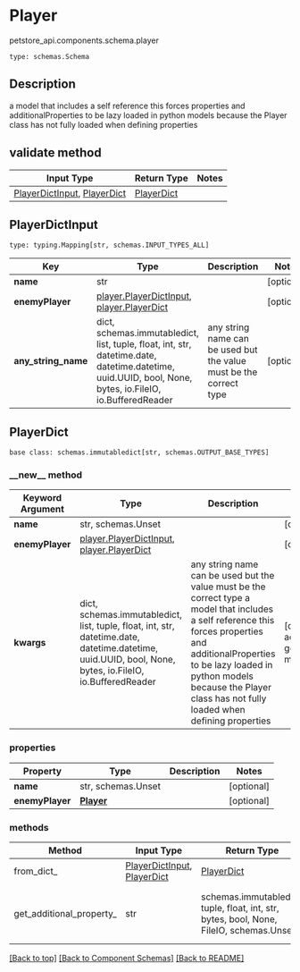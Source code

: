# Player
petstore_api.components.schema.player
```
type: schemas.Schema
```

## Description
a model that includes a self reference this forces properties and additionalProperties to be lazy loaded in python models because the Player class has not fully loaded when defining properties

## validate method
Input Type | Return Type | Notes
------------ | ------------- | -------------
[PlayerDictInput](#playerdictinput), [PlayerDict](#playerdict) | [PlayerDict](#playerdict) |

## PlayerDictInput
```
type: typing.Mapping[str, schemas.INPUT_TYPES_ALL]
```
Key | Type |  Description | Notes
------------ | ------------- | ------------- | -------------
**name** | str |  | [optional]
**enemyPlayer** | [player.PlayerDictInput](../../components/schema/player.md#playerdictinput), [player.PlayerDict](../../components/schema/player.md#playerdict) |  | [optional]
**any_string_name** | dict, schemas.immutabledict, list, tuple, float, int, str, datetime.date, datetime.datetime, uuid.UUID, bool, None, bytes, io.FileIO, io.BufferedReader | any string name can be used but the value must be the correct type | [optional]

## PlayerDict
```
base class: schemas.immutabledict[str, schemas.OUTPUT_BASE_TYPES]
```
### &lowbar;&lowbar;new&lowbar;&lowbar; method
Keyword Argument | Type | Description | Notes
---------------- | ---- | ----------- | -----
**name** | str, schemas.Unset |  | [optional]
**enemyPlayer** | [player.PlayerDictInput](../../components/schema/player.md#playerdictinput), [player.PlayerDict](../../components/schema/player.md#playerdict) |  | [optional]
**kwargs** | dict, schemas.immutabledict, list, tuple, float, int, str, datetime.date, datetime.datetime, uuid.UUID, bool, None, bytes, io.FileIO, io.BufferedReader | any string name can be used but the value must be the correct type a model that includes a self reference this forces properties and additionalProperties to be lazy loaded in python models because the Player class has not fully loaded when defining properties | [optional] typed value is accessed with the get_additional_property_ method

### properties
Property | Type | Description | Notes
-------- | ---- | ----------- | -----
**name** | str, schemas.Unset |  | [optional]
**enemyPlayer** | [**Player**](#top) |  | [optional]

### methods
Method | Input Type | Return Type | Notes
------ | ---------- | ----------- | ------
from_dict_ | [PlayerDictInput](#playerdictinput), [PlayerDict](#playerdict) | [PlayerDict](#playerdict) | a constructor
get_additional_property_ | str | schemas.immutabledict, tuple, float, int, str, bytes, bool, None, FileIO, schemas.Unset | provides type safety for additional properties

[[Back to top]](#top) [[Back to Component Schemas]](../../../README.md#Component-Schemas) [[Back to README]](../../../README.md)
